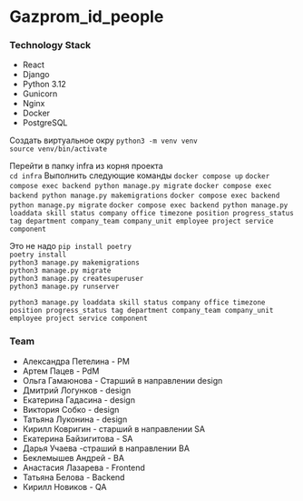 # Gazprom_id_people

### Technology Stack
* React
* Django 
* Python 3.12
* Gunicorn
* Nginx
* Docker
* PostgreSQL

Создать виртуальное окру
`python3 -m venv venv`<br>
`source venv/bin/activate`<br>

Перейти в папку infra из корня проекта<br>
`cd infra`
Выполнить следующие команды
`docker compose up`
`docker compose exec backend python manage.py migrate`
`docker compose exec backend python manage.py makemigrations`
`docker compose exec backend python manage.py migrate`
`docker compose exec backend python manage.py loaddata skill status company office timezone position progress_status tag department company_team company_unit employee project service component`




Это не надо
`pip install poetry`<br>
`poetry install`<br>
`python3 manage.py makemigrations`<br>
`python3 manage.py migrate`<br>
`python3 manage.py createsuperuser`<br>
`python3 manage.py runserver`<br>


```
python3 manage.py loaddata skill status company office timezone position progress_status tag department company_team company_unit employee project service component

```

### Team

* Александра Петелина - PM<br>
* Артем Пацев - PdM<br>
* Ольга Гамаюнова - Старший в направлении design<br>
* Дмитрий Логунков - design<br>
* Екатерина Гадасина - design<br>
* Виктория Собко - design<br>
* Татьяна Луконина - design<br>
* Кирилл Ковригин - старший в направлении SA<br>
* Екатерина Байзигитова -  SA<br>
* Дарья Учаева -страший в направлении BA<br>
* Беклемышев Андрей - BA<br>
* Анастасия Лазарева - Frontend<br>
* Татьяна Белова - Backend<br>
* Кирилл Новиков -  QA<br>
